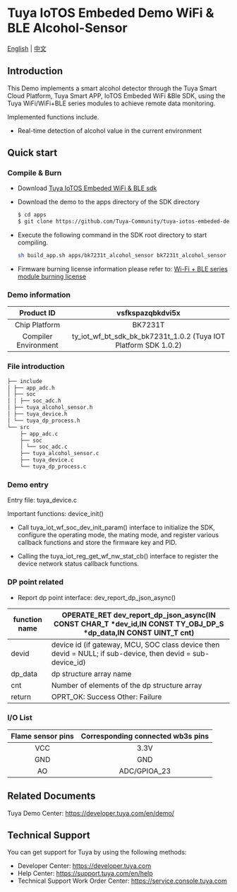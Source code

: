 # Tuya IoTOS Embeded Demo WiFi & BLE Alcohol-Sensor

[English](./README.md) | [中文](./README_zh.md) 

## Introduction 

This Demo implements a smart alcohol detector through the Tuya Smart Cloud Platform, Tuya Smart APP, IoTOS Embeded WiFi &Ble SDK, using the Tuya WiFi/WiFi+BLE series modules to achieve remote data monitoring.

Implemented functions include.

+ Real-time detection of alcohol value in the current environment




## Quick start 

### Compile & Burn
+ Download [Tuya IoTOS Embeded WiFi & BLE sdk](https://github.com/tuya/tuya-iotos-embeded-sdk-wifi-ble-bk7231t) 

+ Download the demo to the apps directory of the SDK directory 

  ```bash
  $ cd apps
  $ git clone https://github.com/Tuya-Community/tuya-iotos-embeded-demo-wifi-ble-alcohol-sensor.git
  ```
  
+ Execute the following command in the SDK root directory to start compiling.

  ```bash
  sh build_app.sh apps/bk7231t_alcohol_sensor bk7231t_alcohol_sensor 1.0.0 
  ```

+ Firmware burning license information please refer to: [Wi-Fi + BLE series module burning license](https://developer.tuya.com/cn/docs/iot/device-development/burn-and-authorization/burn-and-authorize-wifi-ble-modules/burn-and-authorize-wb-series-modules?id=Ka78f4pttsytd) 

 

### Demo information 

|      Product ID      |                       vsfkspazqbkdvi5x                       |
| :------------------: | :----------------------------------------------------------: |
|    Chip Platform     |                           BK7231T                            |
| Compiler Environment | ty_iot_wf_bt_sdk_bk_bk7231t_1.0.2 (Tuya IOT Platform SDK 1.0.2) |

 

### File introduction 

```bash
├── include
│ ├── app_adc.h
│ ├── soc
│ │ ├── soc_adc.h
│ ├── tuya_alcohol_sensor.h
│ ├── tuya_device.h
│ └── tuya_dp_process.h
└── src
    ├─ app_adc.c
    ├── soc
    │ └── soc_adc.c
    ├── tuya_alcohol_sensor.c
    ├── tuya_device.c
    └── tuya_dp_process.c
```



### Demo entry

Entry file: tuya_device.c

Important functions: device_init()

+ Call tuya_iot_wf_soc_dev_init_param() interface to initialize the SDK, configure the operating mode, the mating mode, and register various callback functions and store the firmware key and PID.

+ Calling the tuya_iot_reg_get_wf_nw_stat_cb() interface to register the device network status callback functions.




### DP point related

+ Report dp point interface: dev_report_dp_json_async()

| function name | OPERATE_RET dev_report_dp_json_async(IN CONST CHAR_T *dev_id,IN CONST TY_OBJ_DP_S *dp_data,IN CONST UINT_T cnt) |
| ------------- | ------------------------------------------------------------ |
| devid         | device id (if gateway, MCU, SOC class device then devid = NULL; if sub-device, then devid = sub-device_id) |
| dp_data       | dp structure array name                                      |
| cnt           | Number of elements of the dp structure array                 |
| return        | OPRT_OK: Success Other: Failure                              |



### I/O List 

| Flame sensor pins | Corresponding connected wb3s pins |
| :---------------: | :-------------------------------: |
|        VCC        |               3.3V                |
|        GND        |                GND                |
|        AO         |           ADC/GPIOA_23            |



## Related Documents

Tuya Demo Center: https://developer.tuya.com/en/demo/



## Technical Support

You can get support for Tuya by using the following methods:

- Developer Center: https://developer.tuya.com
- Help Center: https://support.tuya.com/en/help
- Technical Support Work Order Center: https://service.console.tuya.com
